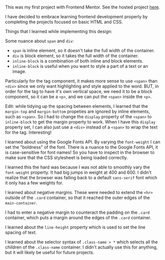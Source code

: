 This was my first project with Frontend Mentor.
See the hosted project [here](https://wrgrant.github.io/fm-minimal-blog-card/).

I have decided to embrace learning frontend development properly by completing the projects focused on basic HTML and CSS.



Things that I learned while implementing this design:

Some nuance about `span` and `div`:
- `span` is inline element, so it doesn't take the full width of the container.
- `div` is block element, so it takes the full width of the container.
- `inline-block` is a combination of both inline and block elements.
- `inline-block` is useful when you want to style a part of a text or an image.

Particularly for the tag component, it makes more sense to use `<span>` than `<div>` since we only want highlighting and style applied to the word. BUT, in order for the tag to have it's own vertical space, we need it to be a block component, so it can be a `<p>`, and we can put the `<span>` inside the `<p>`.

Edit: while tidying up the spacing between elements, I learned that the `margin-top` and `margin-bottom` propeties are ignored by inline elements, such as `<span>`. So I had to change the `display` property of the `<span>` to `inline-block` to get the margin property to work. When I have this `display` property set, I can also just use a `<div>` instead of a `<span>` to wrap the text for the tag. Interesting!


I learned about using the Google Fonts API.
By varying the `font-weight` I can set the "boldness" of the font.
There is a nuance to the Google Fonts API, it is case-sensitive for font names!
So you have to inspect in the browser to make sure that the CSS stylesheet is being loaded correctly.

I learned this the hard was because I was not able to smoothly vary the `font-weight` property. It had big jumps in weight at 400 and 600. I didn't realize that the browser was falling back to a default `sans-serif` font which it only has a few weights for.



I learned about negative margins. These were needed to extend the `<hr>` outside of the `.card` container, so that it reached the outer edges of the `main-container`.

I had to enter a negative margin to counteract the padding on the `.card` container, which puts a margin around the edges of the `.card` container.

I learned about the `line-height` property which is used to set the line spacing of text. 

I learned about the selector syntax of `.class-name > *` which selects all the children of the `.class-name` container. I didn't actually use this for anything, but it will likely be useful for future projects.
